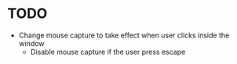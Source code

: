 # TODO

- Change mouse capture to take effect when user clicks inside the window
  - Disable mouse capture if the user press escape 